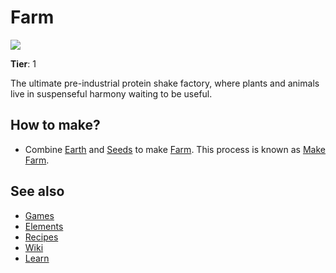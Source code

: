 # Farm

![](/wiki/images/item.farm.png)

**Tier**: 1

The ultimate pre-industrial protein shake factory, where plants and animals live in suspenseful harmony waiting to be useful.

## How to make?

* Combine [Earth](/wiki/elements/earth) and [Seeds](/wiki/elements/seeds) to make [Farm](/wiki/elements/farm). This process is known as [Make Farm](/wiki/recipes/make-farm).

## See also

* [Games](/wiki/games)
* [Elements](/wiki/elements)
* [Recipes](/wiki/recipes)
* [Wiki](/wiki/index)
* [Learn](/learn/index)